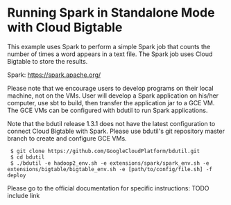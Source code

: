 # Running Spark in Standalone Mode with Cloud Bigtable

This example uses Spark to perform a simple Spark job that counts the number of times a word appears in
 a text file. The Spark job uses Cloud Bigtable to store the results.

Spark: https://spark.apache.org/

Please note that we encourage users to develop programs on their local machine, not on the VMs. User 
will develop a Spark application on his/her computer, use sbt to build, then transfer the application 
jar to a GCE VM. The GCE VMs can be configured with bdutil to run Spark applications. 

Note that the bdutil release 1.3.1 does not have the latest configuration to connect Cloud Bigtable
with Spark. Please use bdutil's git repository master branch to create and configure GCE VMs. 

     $ git clone https://github.com/GoogleCloudPlatform/bdutil.git
	 $ cd bdutil
	 $ ./bdutil -e hadoop2_env.sh -e extensions/spark/spark_env.sh -e extensions/bigtable/bigtable_env.sh -e [path/to/config/file.sh] -f deploy

Please go to the official documentation for specific instructions:
TODO include link
